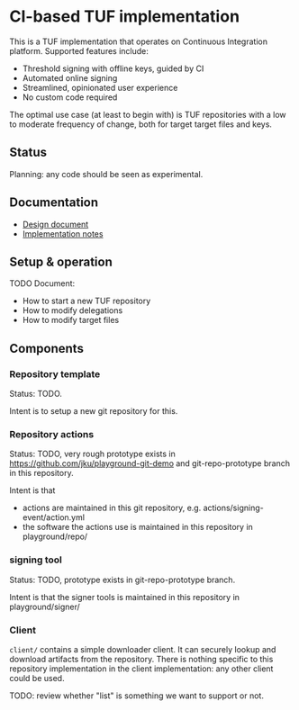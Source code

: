 # CI-based TUF implementation

This is a TUF implementation that operates on Continuous Integration platform.
Supported features include:
* Threshold signing with offline keys, guided by CI
* Automated online signing
* Streamlined, opinionated user experience
* No custom code required

The optimal use case (at least to begin with) is TUF repositories with a low
to moderate frequency of change, both for target target files and keys.

## Status

Planning: any code should be seen as experimental.

## Documentation

* [Design document](https://docs.google.com/document/d/140jiFHGc3wwEmNaJmUdgkNeNK4i4CC-lm5-eVQYXiL0)
* [Implementation notes](IMPLEMENTATION-NOTES.md)

## Setup & operation

TODO Document:
* How to start a new TUF repository
* How to modify delegations 
* How to modify target files

## Components

### Repository template

Status: TODO.

Intent is to setup a new git repository for this.

### Repository actions

Status: TODO, very rough prototype exists in https://github.com/jku/playground-git-demo
and git-repo-prototype branch in this repository.

Intent is that
* actions are maintained in this git repository, e.g. actions/signing-event/action.yml
* the software the actions use is maintained in this repository in playground/repo/

### signing tool

Status: TODO, prototype exists in git-repo-prototype branch.

Intent is that the signer tools is maintained in this repository in playground/signer/

### Client

`client/` contains a simple downloader client. It can securely lookup and download artifacts from the repository.
There is nothing specific to this repository implementation in the client implementation: any other client could be used. 

TODO: review whether "list" is something we want to support or not.